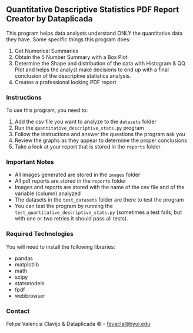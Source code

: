 ## Quantitative Descriptive Statistics PDF Report Creator by Dataplicada

This program helps data analysts understand ONLY the quantitative data they have. Some specific things this program does:

1. Get Numerical Summaries
2. Obtain the 5 Number Summary with a Box Plot
3. Determine the Shape and distribution of the data with Histogram & QQ Plot and helps the analyst make decisions to end up with a final conclusion of the descriptive statistics analysis.
4. Creates a professional looking PDF report

### Instructions

To use this program, you need to:

1. Add the csv file you want to analyze to the `datasets` folder
2. Run the `quantitative_descriptive_stats.py` program
3. Follow the instructions and answer the questions the program ask you
4. Review the graphs as they appear to determine the proper conclusions
5. Take a look at your report that is stored in the `reports` folder

### Important Notes

- All images generated are stored in the `images` folder
- All pdf reports are stored in the `reports` folder
- Images and reports are stored with the name of the csv file and of the variable (column) analyzed
- The datasets in the `test_datasets` folder are there to test the program
- You can test the program by running the `test_quantitative_descriptive_stats.py` (sometimes a test fails, but with one or two retries it should pass all tests).

### Required Technologies

You will need to install the following libraries:

- pandas
- matplotlib
- math
- scipy
- statsmodels
- fpdf
- webbrowser

### Contact

Felipe Valencia Clavijo & Dataplicada © - fevacla@byui.edu